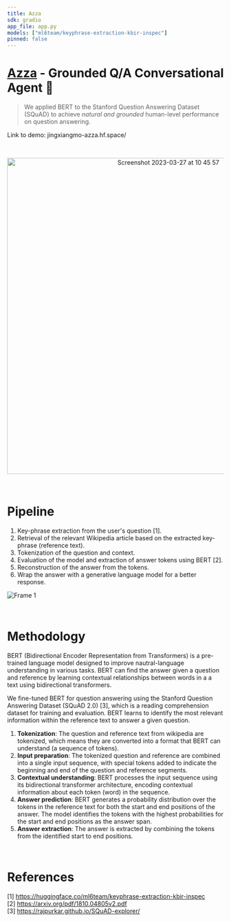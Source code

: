 ```yaml
---
title: Azza
sdk: gradio
app_file: app.py
models: ["ml6team/keyphrase-extraction-kbir-inspec"]
pinned: false
---
```


# [Azza](jingxiangmo-azza.hf.space/) - Grounded Q/A Conversational Agent 🤖
> We applied BERT to the Stanford Question Answering Dataset (SQuAD) to achieve *natural and grounded* human-level performance on question answering.

Link to demo: jingxiangmo-azza.hf.space/

<br>

<p align="center">
<img width="734"  alt="Screenshot 2023-03-27 at 10 45 57" src="https://user-images.githubusercontent.com/65676392/227976366-b4560691-28ed-4556-9068-e2d6d4bd8bb9.png">
</p>

<br>

# Pipeline
1. Key-phrase extraction from the user's question [1].
2. Retrieval of the relevant Wikipedia article based on the extracted key-phrase (reference text).
3. Tokenization of the question and context.
4. Evaluation of the model and extraction of answer tokens using BERT [2].
5. Reconstruction of the answer from the tokens.
6. Wrap the answer with a generative language model for a better response.

![Frame 1](https://user-images.githubusercontent.com/65676392/227686139-04784d02-c1b0-4911-a0d4-e878a954e5c2.png)

<br>

# Methodology

BERT (Bidirectional Encoder Representation from Transformers) is a pre-trained language model designed to improve nautral-language understanding in various tasks. BERT can find the answer given a question and reference by learning contextual relationships between words in a a text using bidirectional transformers. 

We fine-tuned BERT for question answering using the Stanford Question Answering Dataset (SQuAD 2.0) [3], which is a reading comprehension dataset for training and evaluation. BERT learns to identify the most relevant information within the reference text to answer a given question.

1. **Tokenization**: The question and reference text from wikipedia are tokenized, which means they are converted into a format that BERT can understand (a sequence of tokens).
2. **Input preparation**: The tokenized question and reference are combined into a single input sequence, with special tokens added to indicate the beginning and end of the question and reference segments.
3. **Contextual understanding**: BERT processes the input sequence using its bidirectional transformer architecture, encoding contextual information about each token (word) in the sequence.
4. **Answer prediction**: BERT generates a probability distribution over the tokens in the reference text for both the start and end positions of the answer. The model identifies the tokens with the highest probabilities for the start and end positions as the answer span.
5. **Answer extraction**: The answer is extracted by combining the tokens from the identified start to end positions.
   
 <br>
 
# References
[1] https://huggingface.co/ml6team/keyphrase-extraction-kbir-inspec <br>
[2] https://arxiv.org/pdf/1810.04805v2.pdf <br>
[3] https://rajpurkar.github.io/SQuAD-explorer/ <br>
